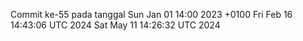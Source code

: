 Commit ke-55 pada tanggal Sun Jan 01 14:00 2023 +0100
Fri Feb 16 14:43:06 UTC 2024
Sat May 11 14:26:32 UTC 2024

